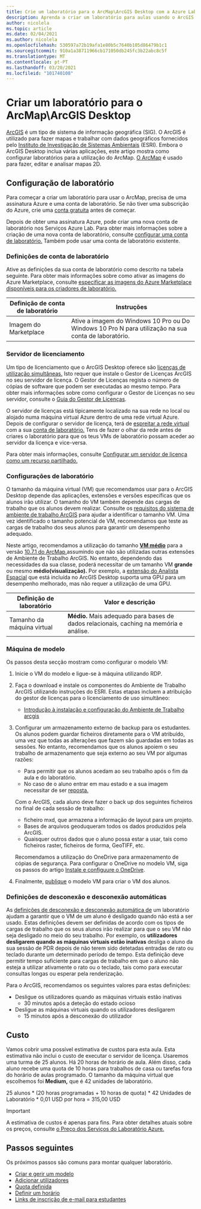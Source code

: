 ```yaml
---
title: Crie um laboratório para o ArcMap\ArcGIS Desktop com a Azure Lab Services | Microsoft Docs
description: Aprenda a criar um laboratório para aulas usando o ArcGIS.
author: nicolela
ms.topic: article
ms.date: 02/04/2021
ms.author: nicolela
ms.openlocfilehash: 530597a72b19afa1e80b5c7640b105d86479b1c1
ms.sourcegitcommit: 910a1a38711966cb171050db245fc3b22abc8c5f
ms.translationtype: MT
ms.contentlocale: pt-PT
ms.lasthandoff: 03/20/2021
ms.locfileid: "101740108"
---
```

# <a name="set-up-a-lab-for-arcmaparcgis-desktop"></a>Criar um laboratório para o ArcMap\ArcGIS Desktop

[ArcGIS](https://www.esri.com/en-us/arcgis/products/arcgis-solutions/overview) é um tipo de sistema de informação geográfica (SIG).  O ArcGIS é utilizado para fazer mapas e trabalhar com dados geográficos fornecidos pelo [Instituto de Investigação de Sistemas Ambientais](https://www.esri.com/en-us/home) (ESRI).  Embora o ArcGIS Desktop inclua várias aplicações, este artigo mostra como configurar laboratórios para a utilização do ArcMap.  [O ArcMap](https://desktop.arcgis.com/en/arcmap/latest/map/main/what-is-arcmap-.htm) é usado para fazer, editar e analisar mapas 2D.

## <a name="lab-configuration"></a>Configuração de laboratório

Para começar a criar um laboratório para usar o ArcMap, precisa de uma assinatura Azure e uma conta de laboratório.  Se não tiver uma subscrição do Azure, crie uma [conta gratuita](https://azure.microsoft.com/free/) antes de começar.

Depois de obter uma assinatura Azure, pode criar uma nova conta de laboratório nos Serviços Azure Lab.  Para obter mais informações sobre a criação de uma nova conta de laboratório, consulte [configurar uma conta de laboratório.](tutorial-setup-lab-account.md)  Também pode usar uma conta de laboratório existente.

### <a name="lab-account-settings"></a>Definições de conta de laboratório

Ative as definições da sua conta de laboratório como descrito na tabela seguinte.  Para obter mais informações sobre como ativar as imagens do Azure Marketplace, consulte [especificar as imagens do Azure Marketplace disponíveis para os criadores de laboratório.](./specify-marketplace-images.md)

| Definição de conta de laboratório | Instruções |
| ------------------- | ------------ |
|Imagem do Marketplace| Ative a imagem do Windows 10 Pro ou Do Windows 10 Pro N para utilização na sua conta de laboratório.|

### <a name="licensing-server"></a>Servidor de licenciamento

Um tipo de licenciamento que o ArcGIS Desktop oferece são [licenças de utilização simultâneas.](https://desktop.arcgis.com/en/license-manager/latest/license-manager-basics.htm)  Isto requer que instale o Gestor de Licenças ArcGIS no seu servidor de licença.  O Gestor de Licenças regista o número de cópias de software que podem ser executadas ao mesmo tempo.  Para obter mais informações sobre como configurar o Gestor de Licenças no seu servidor, consulte o [Guia do Gestor de Licenças](https://desktop.arcgis.com/en/license-manager/latest/welcome.htm).

O servidor de licenças está tipicamente localizado na sua rede no local ou alojado numa máquina virtual Azure dentro de uma rede virtual Azure.  Depois de configurar o servidor de licença, terá de [espreitar a rede virtual](./how-to-connect-peer-virtual-network.md) com a sua [conta de laboratório.](./tutorial-setup-lab-account.md)  Tens de fazer o olhar da rede antes de criares o laboratório para que os teus VMs de laboratório possam aceder ao servidor da licença e vice-versa.

Para obter mais informações, consulte [Configurar um servidor de licença como um recurso partilhado.](how-to-create-a-lab-with-shared-resource.md)

### <a name="lab-settings"></a>Configurações de laboratório

O tamanho da máquina virtual (VM) que recomendamos usar para o ArcGIS Desktop depende das aplicações, extensões e versões específicas que os alunos irão utilizar.  O tamanho do VM também depende das cargas de trabalho que os alunos devem realizar.  Consulte os [requisitos do sistema de ambiente de trabalho ArcGIS](https://desktop.arcgis.com/en/system-requirements/latest/arcgis-desktop-system-requirements.htm) para ajudar a identificar o tamanho VM.  Uma vez identificado o tamanho potencial de VM, recomendamos que teste as cargas de trabalho dos seus alunos para garantir um desempenho adequado.

Neste artigo, recomendamos a utilização do tamanho [ **VM médio**](administrator-guide.md#vm-sizing) para a versão [10.7.1 do ArcMap,](https://desktop.arcgis.com/en/system-requirements/10.7/arcgis-desktop-system-requirements.htm)assumindo que não são utilizadas outras extensões de Ambiente de Trabalho ArcGIS.  No entanto, dependendo das necessidades da sua classe, poderá necessitar de um tamanho VM **grande** ou mesmo **médio(visualização).**  Por exemplo, a [extensão do Analista Espacial](https://desktop.arcgis.com/en/arcmap/latest/tools/spatial-analyst-toolbox/gpu-processing-with-spatial-analyst.htm) que está incluída no ArcGIS Desktop suporta uma GPU para um desempenho melhorado, mas não requer a utilização de uma GPU.

| Definição de laboratório | Valor e descrição |
| ------------ | ------------------ |
|Tamanho da máquina virtual| **Médio.**  Mais adequado para bases de dados relacionais, caching na memória e análise.|  

### <a name="template-machine"></a>Máquina de modelo

Os passos desta secção mostram como configurar o modelo VM:

1.  Inicie o VM do modelo e ligue-se à máquina utilizando RDP.

2.  Faça o download e instale os componentes do Ambiente de Trabalho ArcGIS utilizando instruções do ESRI.  Estas etapas incluem a atribuição do gestor de licenças para o licenciamento de uso simultâneo: 
    - [Introdução à instalação e configuração do Ambiente de Trabalho arcgis](https://desktop.arcgis.com/en/arcmap/latest/get-started/installation-guide/introduction.htm)

3.  Configurar um armazenamento externo de backup para os estudantes.  Os alunos podem guardar ficheiros diretamente para o VM atribuído, uma vez que todas as alterações que fazem são guardadas em todas as sessões.  No entanto, recomendamos que os alunos apoiem o seu trabalho de armazenamento que seja externo ao seu VM por algumas razões:
    - Para permitir que os alunos acedam ao seu trabalho após o fim da aula e do laboratório.  
    - No caso de o aluno entrar em mau estado e a sua imagem necessitar de ser [reposta.](how-to-set-virtual-machine-passwords.md#reset-vms)

    Com o ArcGIS, cada aluno deve fazer o back up dos seguintes ficheiros no final de cada sessão de trabalho:

    - ficheiro mxd, que armazena a informação de layout para um projeto.
    - Bases de arquivos geoduqueram todos os dados produzidos pela ArcGIS.
    - Quaisquer outros dados que o aluno possa estar a usar, tais como ficheiros raster, ficheiros de forma, GeoTIFF, etc.

    Recomendamos a utilização do OneDrive para armazenamento de cópias de segurança.  Para configurar o OneDrive no modelo VM, siga os passos do artigo [Instale e configuure o OneDrive](how-to-prepare-windows-template.md#install-and-configure-onedrive). 

4.  Finalmente, [publique](how-to-create-manage-template.md#publish-the-template-vm) o modelo VM para criar o VM dos alunos.

### <a name="auto-shutdown-and-disconnect-settings"></a>Definições de desconexão e desconexão automáticas

As [definições de desconexão e desconexão automática de](cost-management-guide.md#automatic-shutdown-settings-for-cost-control) um laboratório ajudam a garantir que o VM de um aluno é desligado quando não está a ser usado.  Estas definições devem ser definidas de acordo com os tipos de cargas de trabalho que os seus alunos irão realizar para que o seu VM não seja desligado no meio do seu trabalho.  Por exemplo, os **utilizadores desligarem quando as máquinas virtuais estão inativas** desliga o aluno da sua sessão de PDR depois de não terem sido detetadas entradas de rato ou teclado durante um determinado período de tempo.  Esta definição deve permitir tempo suficiente para cargas de trabalho em que o aluno não esteja a utilizar ativamente o rato ou o teclado, tais como para executar consultas longas ou esperar pela renderização.

Para o ArcGIS, recomendamos os seguintes valores para estas definições:
- Desligue os utilizadores quando as máquinas virtuais estão inativas
    - 30 minutos após a deteção do estado ocioso
- Desligue as máquinas virtuais quando os utilizadores desligarem
    - 15 minutos após a desconexão do utilizador

## <a name="cost"></a>Custo

Vamos cobrir uma possível estimativa de custos para esta aula. Esta estimativa não inclui o custo de executar o servidor de licença. Usaremos uma turma de 25 alunos. Há 20 horas de horário de aula. Além disso, cada aluno recebe uma quota de 10 horas para trabalhos de casa ou tarefas fora do horário de aulas programado. O tamanho da máquina virtual que escolhemos foi **Medium,** que é 42 unidades de laboratório.

25 alunos \* (20 horas programadas + 10 horas de quota) \* 42 Unidades de Laboratório * 0,01 USD por hora = 315,00 USD

>[!IMPORTANT]
> A estimativa de custos é apenas para fins.  Para obter detalhes atuais sobre os preços, consulte [o Preço dos Serviços do Laboratório Azure.](https://azure.microsoft.com/pricing/details/lab-services/)  

## <a name="next-steps"></a>Passos seguintes

Os próximos passos são comuns para montar qualquer laboratório.

- [Criar e gerir um modelo](how-to-create-manage-template.md)
- [Adicionar utilizadores](tutorial-setup-classroom-lab.md#add-users-to-the-lab)
- [Quota definida](how-to-configure-student-usage.md#set-quotas-for-users)
- [Definir um horário](tutorial-setup-classroom-lab.md#set-a-schedule-for-the-lab)
- [Links de inscrição de e-mail para estudantes](how-to-configure-student-usage.md#send-invitations-to-users)